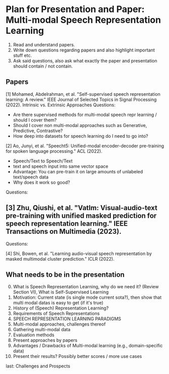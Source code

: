 # Plan for Presentation and Paper: Multi-modal Speech Representation Learning

1. Read and understand papers.
2. Write down questions regarding papers and also highlight important stuff etc.
3. Ask said questions, also ask what exactly the paper and presentation should contain / not contain.

## Papers

[1] Mohamed, Abdelrahman, et al. "Self-supervised speech representation learning: A review." IEEE Journal of Selected Topics in Signal Processing (2022).
Intrinsic vs. Extrinsic Approaches
Questions:
- Are there supervised methods for multi-modal speech repr learning / should I cover them?
- Should I cover non multi-modal approaches such as Generative, Predictive, Contrastive?
- How deep into datasets for speech learning do I need to go into?

[2] Ao, Junyi, et al. "Speecht5: Unified-modal encoder-decoder pre-training for spoken language processing." ACL (2022).
- Speech/Text to Speech/Text
- text and speech input into same vector space
- Advantage: You can pre-train it on large amounts of unlabeled text/speech data
- Why does it work so good?

Questions:

[3] Zhu, Qiushi, et al. "Vatlm: Visual-audio-text pre-training with unified masked prediction for speech representation learning." IEEE Transactions on Multimedia (2023).
-

Questions:

[4] Shi, Bowen, et al. "Learning audio-visual speech representation by masked multimodal cluster prediction." ICLR (2022).

## What needs to be in the presentation


0. What is Speech Representation Learning, why do we need it? (Review Section VI), What is Self-Supervised Learning
1. Motivation: Current state (is single mode current sota?), then show that multi modal datas is easy to get (if it's true)
2. History of (Speech) Representation Learning?
3. Requirements of Speech Representations
4. SPEECH REPRESENTATION LEARNING PARADIGMS
5. Multi-modal approaches, challenges thereof
5. Gathering multi-modal data
6. Evaluation methods
7. Present approaches by papers
8. Advantages / Drawbacks of Multi-modal learning (e.g., domain-specific data)
4. Present their results? Possibly better scores / more use cases

last: Challenges and Prospects

